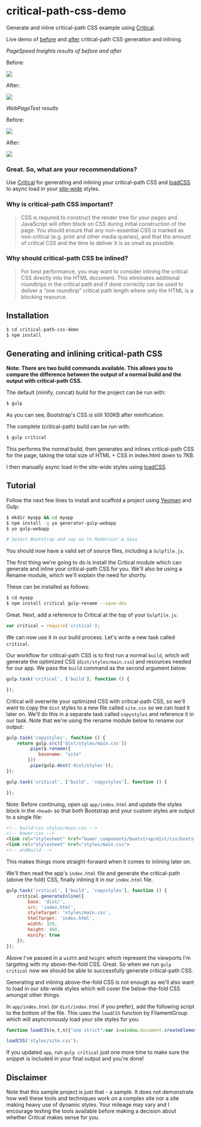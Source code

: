 critical-path-css-demo
======================

Generate and inline critical-path CSS example using [Critical](http://github.com/addyosmani/critical).

Live demo of [before](http://addyosmani.github.io/critical-path-css-demo/output/normal) and [after](http://addyosmani.github.io/critical-path-css-demo/output/critical) critical-path CSS generation and inlining.

*PageSpeed Insights results of before and after*

Before:

![](http://i.imgur.com/3vB2xRB.png)

After:

![](http://i.imgur.com/Kk6kCqn.png)

*WebPageTest results*

Before:

![](http://i.imgur.com/21Nrffy.png)

After:

![](http://i.imgur.com/GtINgPj.png)

### Great. So, what are your recommendations?

Use [Critical](https://github.com/addyosmani/critical) for generating and inlining your critical-path CSS and [loadCSS](https://github.com/filamentgroup/loadCSS/) to
async load in your [site-wide](https://github.com/addyosmani/critical-path-css-demo/blob/gh-pages/output/critical/index.html#L61) styles.

### Why is critical-path CSS important?

> CSS is required to construct the render tree for your pages and JavaScript will often block on CSS during initial construction of the page. You should ensure that any non-essential CSS is marked as non-critical (e.g. print and other media queries), and that the amount of critical CSS and the time to deliver it is as small as possible.

### Why should critical-path CSS be inlined?

> For best performance, you may want to consider inlining the critical CSS directly into the HTML document. This eliminates additional roundtrips in the critical path and if done correctly can be used to deliver a “one roundtrip” critical path length where only the HTML is a blocking resource.

## Installation

```sh
$ cd critical-path-css-demo
$ npm install
```

## Generating and inlining critical-path CSS

**Note: There are two build commands available. This allows you to compare the difference
between the output of a normal build and the output with critical-path CSS.**

The default (minify, concat) build for the project can be run with:

```sh
$ gulp
```

As you can see, Bootstrap's CSS is still 100KB after minification.

The complete (critical-path) build can be run with:

```sh
$ gulp critical
```

This performs the normal build, then generates and inlines critical-path CSS for the page,
taking the total size of HTML + CSS in index.html down to 7KB.

I then manually async load in the site-wide styles using [loadCSS](https://github.com/filamentgroup/loadCSS/).

## Tutorial

Follow the next few lines to install and scaffold a project using [Yeoman](http://yeoman.io) and Gulp:

```sh
$ mkdir myapp && cd myapp
$ npm install -g yo generator-gulp-webapp
$ yo gulp-webapp

# Select Bootstrap and say no to Modernizr & Sass
```

You should now have a valid set of source files, including a `Gulpfile.js`. 

The first thing we're going to do is install the Critical module which can generate and inline your critical-path CSS for you. We'll also be using a Rename module, which we'll explain the need for shortly. 

These can be installed as follows:

```sh
$ cd myapp
$ npm install critical gulp-rename --save-dev
```

Great. Next, add a reference to Critical at the top of your `Gulpfile.js`:

```js
var critical = require('critical');
```

We can now use it in our build process. Let's write a new task called `critical`.

Our workflow for critical-path CSS is to first run a normal `build`, which will generate the optimized CSS (`dist/styles/main.css`) and resources needed for our app. We pass the `build` command as the second argument below:

```js
gulp.task('critical', ['build'], function () {

});
```

Critical will overwrite your optimized CSS with critical-path CSS, so we'll want to copy the `dist` styles to a new file called `site.css` so we can load it later on. We'll do this in a separate task called `copystyles` and reference it in our task. Note that we're using the rename module below to rename our output:

```js
gulp.task('copystyles', function () {
    return gulp.src(['dist/styles/main.css'])
        .pipe($.rename({
            basename: "site"
        }))
        .pipe(gulp.dest('dist/styles'));
});

gulp.task('critical', ['build', 'copystyles'], function () {

});
```

Note: Before continuing, open up `app/index.html` and update the styles block in the `<head>` so that both Bootstrap and your custom styles are output to a single file:

```html
<!-- build:css styles/main.css -->
<!-- bower:css -->
<link rel="stylesheet" href="bower_components/bootstrap/dist/css/bootstrap.css" />
<link rel="stylesheet" href="styles/main.css">
<!-- endbuild -->
```

This makes things more straight-forward when it comes to inlining later on.

We'll then read the app's `index.html` file and generate the critical-path (above the fold) CSS, finally inlining it in our `index.html` file.

```js
gulp.task('critical', ['build', 'copystyles'], function () {
    critical.generateInline({
        base: 'dist/',
        src: 'index.html',
        styleTarget: 'styles/main.css',
        htmlTarget: 'index.html',
        width: 320,
        height: 480,
        minify: true
    });
});
```

Above I've passed in a `width` and `height` which represent the viewports I'm targeting with my above-the-fold CSS. Great. So when we run `gulp critical` now we should be able to successfully generate critical-path CSS.

Generating and inlining above-the-fold CSS is not enough as we'll also want to load in our site-wide styles which will cover the below-the-fold CSS amongst other things.

In `app/index.html` (or `dist/index.html` if you prefer), add the following script to the bottom of the file. This uses the `loadCSS` function by FilamentGroup which will asyncronously load your site styles for you:

```js
function loadCSS(e,t,n){"use strict";var i=window.document.createElement("link");var o=t||window.document.getElementsByTagName("script")[0];i.rel="stylesheet";i.href=e;i.media="only x";o.parentNode.insertBefore(i,o);setTimeout(function(){i.media=n||"all"})}

loadCSS('styles/site.css');
```

If you updated `app`, run `gulp critical` just one more time to make sure the snippet is included in your final output and you're done!

## Disclaimer

Note that this sample project is just that - a sample. It does not demonstrate how well these tools and
techniques work on a complex site nor a site making heavy use of dynamic styles. Your mileage may vary
and I encourage testing the tools available before making a decision about whether Critical makes sense
for you.
